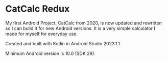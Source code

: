 # CatCalc Redux

My first Android Project, CatCalc from 2020, is now updated and rewritten so I can build it for new Android versions. It is a very simple calculator I made for myself for everyday use.

Created and built with Kotlin in Android Studio 2023.1.1

Minimum Android version is 10.0 (SDK 29).
